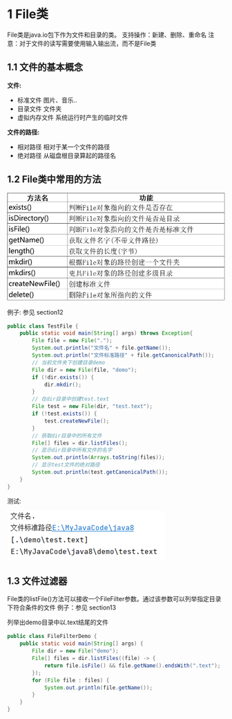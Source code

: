 # 1 File类
File类是java.io包下作为文件和目录的类。
支持操作：新建、删除、重命名
注意：对于文件的读写需要使用输入输出流，而不是File类
## 1.1 文件的基本概念
**文件:**

- 标准文件
  图片、音乐..
- 目录文件
  文件夹
- 虚拟内存文件
  系统运行时产生的临时文件

**文件的路径:**
- 相对路径
    相对于某一个文件的路径
- 绝对路径
    从磁盘根目录算起的路径名
  
## 1.2 File类中常用的方法
![](https://github.com/wuzheng228/java-study/blob/master/images/File%E7%B1%BB%E5%B8%B8%E7%94%A8%E6%96%B9%E6%B3%95.png?raw=true)

例子: 参见 section12
```java
public class TestFile {
    public static void main(String[] args) throws Exception{
        File file = new File(".");
        System.out.println("文件名" + file.getName());
        System.out.println("文件标准路径" + file.getCanonicalPath());
        // 当前文件夹下创建目录demo
        File dir = new File(file, "demo");
        if (!dir.exists()) {
            dir.mkdir();
        }
        // 在dir目录中创建test.text
        File test = new File(dir, "test.text");
        if (!test.exists()) {
            test.createNewFile();
        }
        // 获取dir目录中的所有文件
        File[] files = dir.listFiles();
        // 显示dir目录中所有文件的名字
        System.out.println(Arrays.toString(files));
        // 显示test文件的绝对路径
        System.out.println(test.getCanonicalPath());
    }
}
```
测试:

![](https://github.com/wuzheng228/java-study/blob/master/images/TestFile.png?raw=true)

## 1.3 文件过滤器
File类的listFile()方法可以接收一个FileFilter参数。通过该参数可以列举指定目录下符合条件的文件
例子：参见 section13

列举出demo目录中以.text结尾的文件
```java
public class FileFilterDemo {
    public static void main(String[] args) {
        File dir = new File("demo");
        File[] files = dir.listFiles((file) -> {
            return file.isFile() && file.getName().endsWith(".text");
        });
        for (File file : files) {
            System.out.println(file.getName());
        }
    }
}
```
